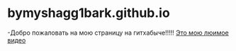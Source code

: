 # bymyshagg1bark.github.io
-Добро пожаловать на мою страницу на гитхабыче!!!!!
[Это мою люимое видео]([https://www.youtube.com/watch?v=R5Q5K9btr1I] "<- Тык сюда")

